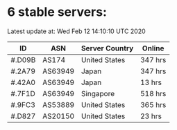 # 6 stable servers:

Latest update at: Wed Feb 12 14:10:10 UTC 2020

| ID | ASN | Server Country | Online |
| -- | --- | -------------- | ------ |
| #.D09B | AS174 | United States | 347 hrs |
| #.2A79 | AS63949 | Japan | 347 hrs |
| #.42A0 | AS63949 | Japan | 13 hrs |
| #.7F1D | AS63949 | Singapore | 518 hrs |
| #.9FC3 | AS53889 | United States | 365 hrs |
| #.D827 | AS20150 | United States | 23 hrs |

